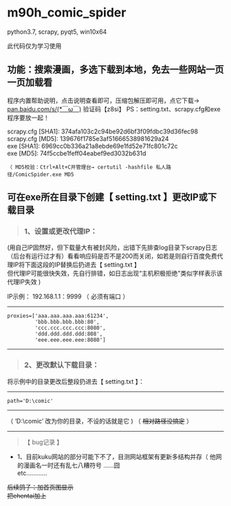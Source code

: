# m90h_comic_spider
 python3.7, scrapy, pyqt5, win10x64
 
此代码仅为学习使用

功能：搜索漫画，多选下载到本地，免去一些网站一页一页加载看<br>
--------------------------------------------------
程序内置帮助说明，点击说明查看即可，压缩包解压即可用，点它下载→   [ pan.baidu.com/s/(*￣ω￣)](https://pan.baidu.com/s/1cDeHa9SB-RFbjQP3hpH2tw) 验证码【z8si】
PS：setting.txt、scrapy.cfg和exe程序要放一起！

scrapy.cfg [SHA1]: 374afa103c2c94be92d6bf3f09fdbc39d36fec98  <br>
scrapy.cfg [MD5]: 139676f1785e3af51666538981629a24  <br>
exe [SHA1]: 6969cc0b336a21a8ebde69e1fd52e71fc801c72c  <br>
exe [MD5]: 74f5ccbe1feff04eabef9ed3032b631d  <br>

    （ MD5校验：Ctrl+Alt+C开管理台→ certutil -hashfile 私人路径/ComicSpider.exe MD5

可在exe所在目录下创建【 setting.txt 】更改IP或下载目录
-----------------------------------------------

>### 1、设置或更改代理IP：

(用自己IP固然好，但下载量大有被封风险，出错下先排查log目录下scrapy日志（后台有运行过才有）看看响应码是否不是200而关闭，如若是则自行百度免费代理IP将下面这段的IP替换后扔进去【 setting.txt 】 
<br>但代理IP可能很快失效，先自行排错，如日志出现“主机积极拒绝”类似字样表示该代理IP失效 )

IP示例： 192.168.1.1：9999 （ 必须有端口 ）

------------------------------------------
    proxies=['aaa.aaa.aaa.aaa:61234',
             'bbb.bbb.bbb.bbb:80',
             'ccc.ccc.ccc.ccc:8080',
             'ddd.ddd.ddd.ddd:808',
             'eee.eee.eee.eee:8080']
------------------------------------------


>### 2、更改默认下载目录：


将示例中的目录更改后整段扔进去【 setting.txt 】：

------------------------------------------
    path='D:\comic'
------------------------------------------

（ ‘D:\comic’ 改为你的目录，不设的话就是它 ) （ <s>相对路径没搞定</s> ）


------------------------------------------
>【 bug记录 】


+ 1、目前kuku网站的部分可能下不了，目测网站框架有更新多结构并存（ 他网的漫画名一时还有乱七八糟符号 ……囧 <br>etc…………

<s> 后续鸽子：加首页图显示<br>把ehentai加上</s>
